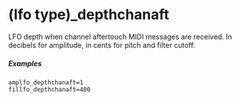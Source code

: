 ---
---
# (lfo type)_depthchanaft

LFO depth when channel aftertouch MIDI messages are received.
In decibels for amplitude, in cents for pitch and filter cutoff.

##### Examples

```
amplfo_depthchanaft=1
fillfo_depthchanaft=400
```
